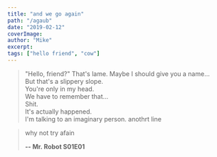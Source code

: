 ```yaml
---
title: "and we go again"
path: "/agaub"
date: "2019-02-12"
coverImage:
author: "Mike"
excerpt:
tags: ["hello friend", "cow"]
---
```


> "Hello, friend?" That's lame. Maybe I should give you a name...\
> But that's a slippery slope.\
> You're only in my head.\
> We have to remember that...\
> Shit.\
> It's actually happened.\
> I'm talking to an imaginary person.
> anothrt line

> why not try afain
>
> **-- Mr. Robot S01E01**
